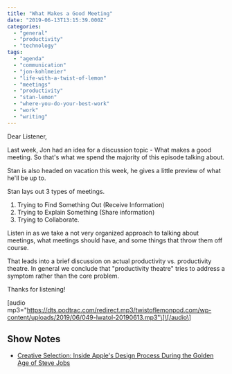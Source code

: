 ```yaml
---
title: "What Makes a Good Meeting"
date: "2019-06-13T13:15:39.000Z"
categories: 
  - "general"
  - "productivity"
  - "technology"
tags: 
  - "agenda"
  - "communication"
  - "jon-kohlmeier"
  - "life-with-a-twist-of-lemon"
  - "meetings"
  - "productivity"
  - "stan-lemon"
  - "where-you-do-your-best-work"
  - "work"
  - "writing"
---
```


Dear Listener,

Last week, Jon had an idea for a discussion topic - What makes a good meeting. So that's what we spend the majority of this episode talking about.

Stan is also headed on vacation this week, he gives a little preview of what he'll be up to.

Stan lays out 3 types of meetings.

1. Trying to Find Something Out (Receive Information)
2. Trying to Explain Something (Share information)
3. Trying to Collaborate.

Listen in as we take a not very organized approach to talking about meetings, what meetings should have, and some things that throw them off course.

That leads into a brief discussion on actual productivity vs. productivity theatre. In general we conclude that "productivity theatre" tries to address a symptom rather than the core problem.

Thanks for listening!

\[audio mp3="https://dts.podtrac.com/redirect.mp3/twistoflemonpod.com/wp-content/uploads/2019/06/049-lwatol-20190613.mp3"\]\[/audio\]

## Show Notes

- [Creative Selection: Inside Apple's Design Process During the Golden Age of Steve Jobs](https://amzn.to/2MzSDkl)
